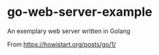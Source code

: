 # go-web-server-example
An exemplary web server written in Golang

From https://howistart.org/posts/go/1/

